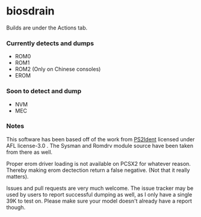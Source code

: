 # biosdrain
Builds are under the Actions tab.

### Currently detects and dumps
 - ROM0
 - ROM1
 - ROM2 (Only on Chinese consoles)
 - EROM

### Soon to detect and dump
 - NVM
 - MEC


### Notes

This software has been based off of the work from [PS2Ident](https://github.com/ps2homebrew/PS2Ident) licensed under AFL license-3.0 . The Sysman and Romdrv module source have been taken from there as well.

Proper erom driver loading is not available on PCSX2 for whatever reason. Thereby making erom dectection return a false negative. (Not that it really matters).

Issues and pull requests are very much welcome. The issue tracker may be used by users to report successful dumping as well, as I only have a single 39K to test on. Please make sure your model doesn't already have a report though.
